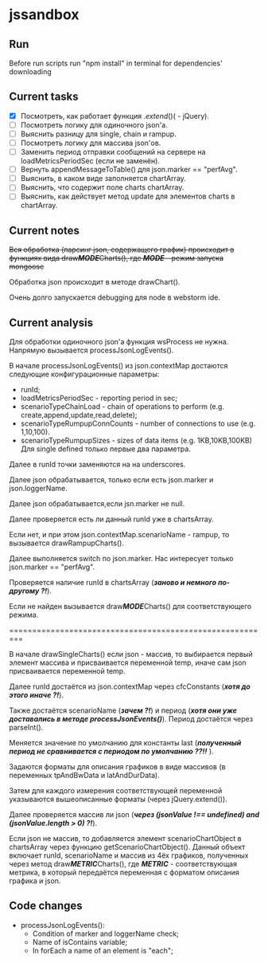 # jssandbox

## Run

Before run scripts run "npm install" in terminal for dependencies' downloading

## Current tasks

- [x] Посмотреть, как работает функция $.extend() ($ - jQuery).
- [ ] Посмотреть логику для одиночного json'а.
- [ ] Выяснить разницу для single, chain и rampup.
- [ ] Посмотреть логику для массива json'ов.
- [ ] Заменить период отправки сообщений на сервере на loadMetricsPeriodSec (если не заменён).
- [ ] Вернуть appendMessageToTable() для json.marker == "perfAvg".
- [ ] Выяснить, в каком виде заполняется chartArray.
- [ ] Выяснить, что содержит поле charts chartArray.
- [ ] Выяснить, как действует метод update для элементов charts в chartArray.

## Current notes

~~Вся обработка (парсинг json, содержащего график) происходит
в функциях вида draw***MODE***Charts(), где ***MODE*** - режим запуска mongoose~~

Обработка json происходит в методе drawChart().

Очень долго запускается debugging для node в webstorm ide.



## Current analysis

Для обработки одиночного json'а функция wsProcess не нужна. Напрямую вызывается processJsonLogEvents().

В начале processJsonLogEvents() из json.contextMap достаются следующие конфигурационные параметры:
- runId;
- loadMetricsPeriodSec - reporting period in sec;
- scenarioTypeChainLoad - chain of operations to perform (e.g. create,append,update,read,delete);
- scenarioTypeRumpupConnCounts - number of connections to use (e.g. 1,10,100).
- scenarioTypeRumpupSizes - sizes of data items (e.g. 1KB,10KB,100KB)
Для single defined только первые два параметра.

Далее в runId точки заменяются на на underscores.

Далее json обрабатывается, только если есть json.marker и json.loggerName.

Далее json обрабатывается,если jsn.marker не null.

Далее проверяется есть ли данный runId уже в chartsArray.

Если нет, и при этом json.contextMap.scenarioName - rampup, то вызывается drawRampupCharts().

Далее выполняется switch по json.marker. Нас интересует только json.marker == "perfAvg".

Проверяется наличие runId в chartsArray (***заново и немного по-другому ?!***).

Если не найден вызывается draw***MODE***Charts() для соответствующего режима.

=========================================================

В начале drawSingleCharts() если json - массив, то выбирается первый элемент массива и присваивается переменной temp,
иначе сам json присваивается переменной temp.

Далее runId достаётся из json.contextMap через cfcConstants (***хотя до этого иначе ?!***).

Также достаётся scenarioName (***зачем ?!***) и период (***хотя они уже доставались в методе processJsonEvents()***).
Период достаётся через parseInt().

Меняется значение по умолчанию для константы last (***полученный период не сравнивается с периодом по умолчанию ??!!*** ).

Задаются форматы для описания графиков в виде массивов (в переменных tpAndBwData и latAndDurData).

Затем для каждого измерения соответствующей переменной указываются вышеописанные форматы (через jQuery.extend()).

Далее проверяется массив ли json (***через (jsonValue !== undefined) and (jsonValue.length > 0) ?!***).

Если json не массив, то добавляется элемент scenarioChartObject в chartsArray через функцию getScenarioChartObject().
Данный объект включает runId, scenarioName и массив из 4ёх графиков, полученных через метод draw***METRIC***Charts(),
где ***METRIC*** - соответствующая метрика, в который передаётся переменная с форматом описания графика и json.

## Code changes

- processJsonLogEvents():
  - Condition of marker and loggerName check;
  - Name of isContains variable;
  - In forEach a name of an element is "each";
